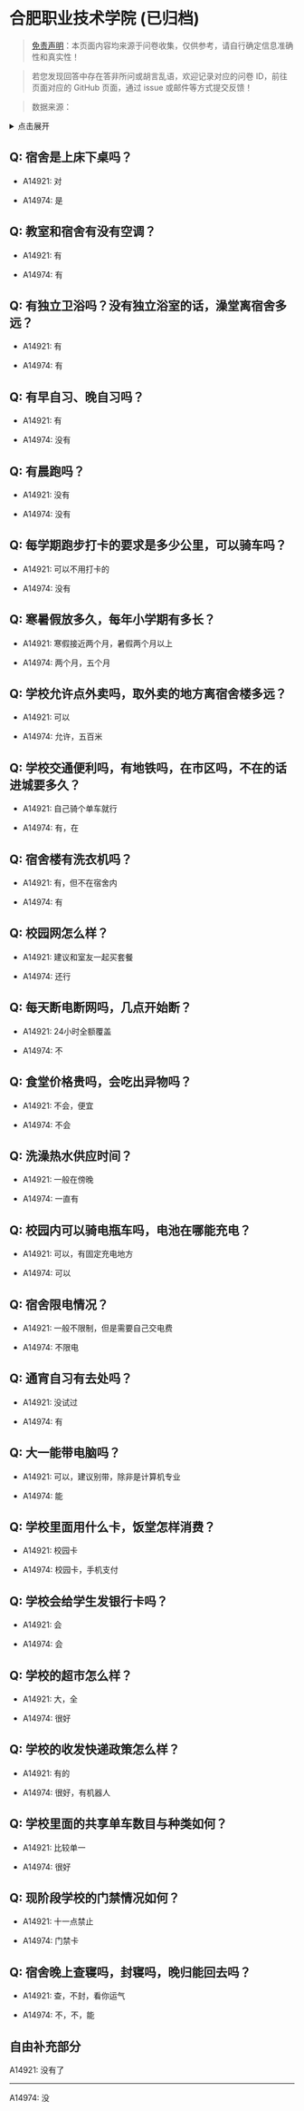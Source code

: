 # 合肥职业技术学院 (已归档)

> [免责声明](https://colleges.chat/#_3)：本页面内容均来源于问卷收集，仅供参考，请自行确定信息准确性和真实性！

> 若您发现回答中存在答非所问或胡言乱语，欢迎记录对应的问卷 ID，前往页面对应的 GitHub 页面，通过 issue 或邮件等方式提交反馈！

> 数据来源：

<details><summary>点击展开</summary>
<ul>
<li>A14921: 匿名 (2022 年 07 月)</li>
<li>A14974: 匿名 (2022 年 07 月)</li>
</ul>
</details>

## Q: 宿舍是上床下桌吗？

- A14921: 对

- A14974: 是

## Q: 教室和宿舍有没有空调？

- A14921: 有

- A14974: 有

## Q: 有独立卫浴吗？没有独立浴室的话，澡堂离宿舍多远？

- A14921: 有

- A14974: 有

## Q: 有早自习、晚自习吗？

- A14921: 有

- A14974: 没有

## Q: 有晨跑吗？

- A14921: 没有

- A14974: 没有

## Q: 每学期跑步打卡的要求是多少公里，可以骑车吗？

- A14921: 可以不用打卡的

- A14974: 没有

## Q: 寒暑假放多久，每年小学期有多长？

- A14921: 寒假接近两个月，暑假两个月以上

- A14974: 两个月，五个月

## Q: 学校允许点外卖吗，取外卖的地方离宿舍楼多远？

- A14921: 可以

- A14974: 允许，五百米

## Q: 学校交通便利吗，有地铁吗，在市区吗，不在的话进城要多久？

- A14921: 自己骑个单车就行

- A14974: 有，在

## Q: 宿舍楼有洗衣机吗？

- A14921: 有，但不在宿舍内

- A14974: 有

## Q: 校园网怎么样？

- A14921: 建议和室友一起买套餐

- A14974: 还行

## Q: 每天断电断网吗，几点开始断？

- A14921: 24小时全额覆盖

- A14974: 不

## Q: 食堂价格贵吗，会吃出异物吗？

- A14921: 不会，便宜

- A14974: 不会

## Q: 洗澡热水供应时间？

- A14921: 一般在傍晚

- A14974: 一直有

## Q: 校园内可以骑电瓶车吗，电池在哪能充电？

- A14921: 可以，有固定充电地方

- A14974: 可以

## Q: 宿舍限电情况？

- A14921: 一般不限制，但是需要自己交电费

- A14974: 不限电

## Q: 通宵自习有去处吗？

- A14921: 没试过

- A14974: 有

## Q: 大一能带电脑吗？

- A14921: 可以，建议别带，除非是计算机专业

- A14974: 能

## Q: 学校里面用什么卡，饭堂怎样消费？

- A14921: 校园卡

- A14974: 校园卡，手机支付

## Q: 学校会给学生发银行卡吗？

- A14921: 会

- A14974: 会

## Q: 学校的超市怎么样？

- A14921: 大，全

- A14974: 很好

## Q: 学校的收发快递政策怎么样？

- A14921: 有的

- A14974: 很好，有机器人

## Q: 学校里面的共享单车数目与种类如何？

- A14921: 比较单一

- A14974: 很好

## Q: 现阶段学校的门禁情况如何？

- A14921: 十一点禁止

- A14974: 门禁卡

## Q: 宿舍晚上查寝吗，封寝吗，晚归能回去吗？

- A14921: 查，不封，看你运气

- A14974: 不，不，能

## 自由补充部分

A14921: 没有了

***

A14974: 没